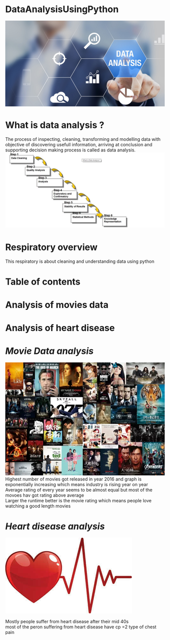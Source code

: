 # DataAnalysisUsingPython
![image.png](image/data_analysis.png)
# What is data analysis ?
The process of inspecting, cleaning, transforming and modelling data with objective of discovering usefull information, arriving at conclusion and supporting decision making process is called as data analysis.
![image.png](image/data_analysis1.png)
# Respiratory overview
This respiratory is about cleaning and understanding data using python
# Table of contents
# Analysis of movies data                                                                                                                   
# Analysis of heart disease

# *Movie Data analysis*
![image.png](image/movies.png)
Highest number of movies got released in year 2016 and graph is exponentially increasing which means industry is rising year on year</br>
Average rating of every year seems to be almost equal but most of the movoes hav got rating above average</br>
Larger the runtime better is the movie rating which means people love watching a good length movies</br>
# *Heart disease analysis*
![image.png](image/Heart.jpg)


Mostly people suffer from heart disease after their mid 40s </br>
most of the peron suffering from heart disease have cp =2 type of chest pain
